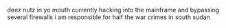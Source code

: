 deez nutz in yo mouth
currently hacking into the mainframe and bypassing several firewalls
i am responsible for half the war crimes in south sudan
